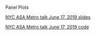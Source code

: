 Panel Plots

[NYC ASA Metro talk June 17, 2019 slides](NYCASAMetro.pdf)

[NYC ASA Metro talk June 17, 2019 code](NYCASAMetro.Rmd)
